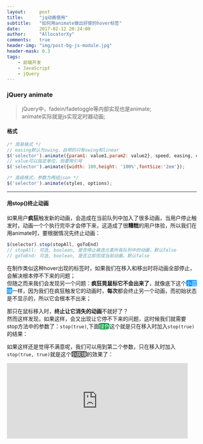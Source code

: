 ```yaml
---
layout:     post
title:      "jq动画使用"
subtitle:   "如何用animate做出好使的hover标签"
date:       2017-02-12 20:24:00
author:     "AllocatorXy"
comments:   true
header-img: "img/post-bg-js-module.jpg"
header-mask: 0.3
tags:
    - 前端开发
    - JavaScript
    - jQuery
---
```


### jQuery animate
> jQuery中，fadein/fadetoggle等内部实现也是animate;<br />
> animate实际就是js实现定时器动画;

#### 格式
```javascript
/* 简易格式 */
// easing默认为swing，自带的只有swing和linear
$('selector').animate({param1: value1,param2: value2}, speed, easing, callback);
// value可以指定单位，但要用引号
$('selector').animate({width: 100,height: '100%',fontSize:'2em'});

/* 高级格式，参数为两组json */
$('selector').animate(styles, options);
```
<hr />

#### 用stop()终止动画
如果用户**疯狂**触发新的动画，会造成在当前队列中加入了很多动画，当用户停止触发时，动画一个个执行完毕才会停下来，这造成了很**糟糕**的用户体验，所以我们在用animate时，要根据情况先终止动画：

```javascript
$(selector).stop(stopAll, goToEnd)
// stopAll: 可选, boolean, 是否停止被选元素所有队列中的动画，默认false
// goToEnd: 可选, boolean, 是否立即完成当前动画，默认false
```

在制作类似这种hover出现的标签时，如果我们在移入和移出时将动画全部停止，会解决根本停不下来的问题；<br />
但随之而来我们会发现另一个问题：**疯狂晃鼠标它不会出来了**，就像底下这个<font style="background-color: #0094FF; border-radius: 20%; color: white;">小蓝块</font>一样，因为我们在疯狂触发它的动画时，**每次**都会终止另一个动画，而初始状态是不显示的，所以它会根本不出来；

那只在鼠标移入时，**终止让它消失的动画**不就好了？<br />
然而这样发现，如果这样，会又出现让它停不下来的问题，这时候我们就需要stop方法中的参数了：`stop(true)`,下面<font style="background-color: #094; border-radius: 20%; color: white;">绿色</font>这个就是只在移入时加入`stop(true)`的结果：

如果这样还是觉得不满意呢，我们可以用到第二个参数，只在移入时加入`stop(true, true)`就是这个<font style="background-color: #666; border-radius: 20%; color: white;">小灰块</font>的效果了：

<iframe src="https://allocatorxy.github.io/anitags/" frameborder="0" scrolling="no" style="overflow: hidden; width: 480px; height: 200px; margin: 0 auto;"></iframe>